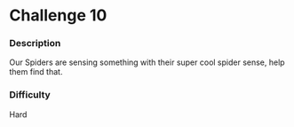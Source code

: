 # Challenge 10

### Description

Our Spiders are sensing something with their super cool spider sense, help them find that.

### Difficulty

Hard
